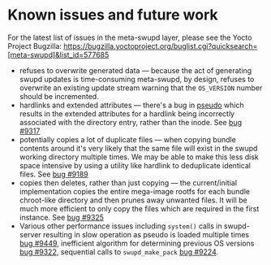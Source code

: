 # Known issues and future work

For the latest list of issues in the meta-swupd layer, please see the Yocto
Project Bugzilla:
https://bugzilla.yoctoproject.org/buglist.cgi?quicksearch=[meta-swupd]&list_id=577685

* refuses to overwrite generated data — because the act of generating swupd
updates is time-consuming meta-swupd, by design, refuses to overwrite an
existing update stream warning that the `OS_VERSION` number should be
incremented.
* hardlinks and extended attributes — there's a bug in
[pseudo](https://www.yoctoproject.org/tools-resources/projects/pseudo) which
results in the extended attributes for a hardlink being incorrectly associated
with the directory entry, rather than the inode. See [bug #9317](https://bugzilla.yoctoproject.org/show_bug.cgi?id=9317)
* potentially copies a lot of duplicate files — when copying bundle contents
around it's very likely that the same file will exist in the swupd working
directory multiple times. We may be able to make this less disk space intensive
by using a utility like hardlink to deduplicate identical files. See [bug #9189](https://bugzilla.yoctoproject.org/show_bug.cgi?id=9189)
* copies then deletes, rather than just copying — the current/initial
implementation copies the entire mega-image rootfs for each bundle chroot-like
directory and then prunes away unwanted files. It will be much more efficient to
only copy the files which are required in the first instance. See [bug #9325](https://bugzilla.yoctoproject.org/show_bug.cgi?id=9325)
* Various other performance issues including `system()` calls in swupd-server
resulting in slow operation as pseudo is loaded multiple times [bug #9449](https://bugzilla.yoctoproject.org/show_bug.cgi?id=9449), inefficient
algorithm for determining previous OS versions [bug #9322](https://bugzilla.yoctoproject.org/show_bug.cgi?id=9322), sequential calls
to `swupd_make_pack` [bug #9224](https://bugzilla.yoctoproject.org/show_bug.cgi?id=9224).

